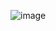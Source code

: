 ![image](https://github.com/MatanShemesh10/truth_keeper/assets/122441156/8ae4c66a-3eb3-4eb3-9226-ac96a2eea616)
